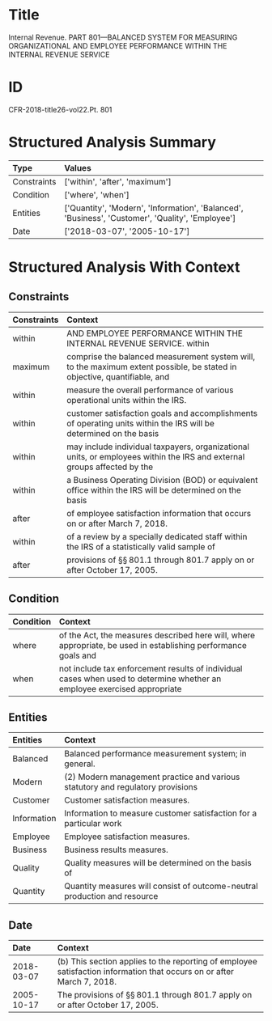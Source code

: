 # Title

 Internal Revenue. PART 801—BALANCED SYSTEM FOR MEASURING ORGANIZATIONAL AND EMPLOYEE PERFORMANCE WITHIN THE INTERNAL REVENUE SERVICE


# ID

 CFR-2018-title26-vol22.Pt. 801


# Structured Analysis Summary

| Type        | Values                                                                                           |
|:------------|:-------------------------------------------------------------------------------------------------|
| Constraints | ['within', 'after', 'maximum']                                                                   |
| Condition   | ['where', 'when']                                                                                |
| Entities    | ['Quantity', 'Modern', 'Information', 'Balanced', 'Business', 'Customer', 'Quality', 'Employee'] |
| Date        | ['2018-03-07', '2005-10-17']                                                                     |


# Structured Analysis With Context

 


## Constraints

| Constraints   | Context                                                                                                                  |
|:--------------|:-------------------------------------------------------------------------------------------------------------------------|
| within        | AND EMPLOYEE PERFORMANCE WITHIN THE INTERNAL REVENUE SERVICE. within                                                     |
| maximum       | comprise the balanced measurement system will, to the maximum extent possible, be stated in objective, quantifiable, and |
| within        | measure the overall performance of various operational units within  the IRS.                                            |
| within        | customer satisfaction goals and accomplishments of operating units within the IRS will be determined on the basis        |
| within        | may include individual taxpayers, organizational units, or employees within the IRS and external groups affected by the  |
| within        | a Business Operating Division (BOD) or equivalent office within the IRS will be determined on the basis                  |
| after         | of employee satisfaction information that occurs on or after  March 7, 2018.                                             |
| within        | of a review by a specially dedicated staff within the IRS of a statistically valid sample of                             |
| after         | provisions of &#167;&#167;&#8201;801.1 through 801.7 apply on or after  October 17, 2005.                                |


## Condition

| Condition   | Context                                                                                                                  |
|:------------|:-------------------------------------------------------------------------------------------------------------------------|
| where       | of the Act, the measures described here will, where appropriate, be used in establishing performance goals and           |
| when        | not include tax enforcement results of individual cases when used to determine whether an employee exercised appropriate |


## Entities

| Entities    | Context                                                                         |
|:------------|:--------------------------------------------------------------------------------|
| Balanced    | Balanced  performance measurement system; in general.                           |
| Modern      | (2)  Modern management practice and various statutory and regulatory provisions |
| Customer    | Customer  satisfaction measures.                                                |
| Information | Information to measure customer satisfaction for a particular work              |
| Employee    | Employee  satisfaction measures.                                                |
| Business    | Business  results measures.                                                     |
| Quality     | Quality measures will be determined on the basis of                             |
| Quantity    | Quantity measures will consist of outcome-neutral production and resource       |


## Date

| Date       | Context                                                                                                               |
|:-----------|:----------------------------------------------------------------------------------------------------------------------|
| 2018-03-07 | (b) This section applies to the reporting of employee satisfaction information that occurs on or after March 7, 2018. |
| 2005-10-17 | The provisions of &#167;&#167;&#8201;801.1 through 801.7 apply on or after October 17, 2005.                          |


